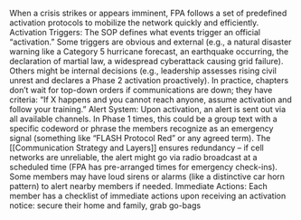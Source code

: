 When a crisis strikes or appears imminent, FPA follows a set of predefined activation protocols to mobilize the network quickly and efficiently. Activation Triggers: The SOP defines what events trigger an official “activation.” Some triggers are obvious and external (e.g., a natural disaster warning like a Category 5 hurricane forecast, an earthquake occurring, the declaration of martial law, a widespread cyberattack causing grid failure). Others might be internal decisions (e.g., leadership assesses rising civil unrest and declares a Phase 2 activation proactively). In practice, chapters don’t wait for top-down orders if communications are down; they have criteria: “If X happens and you cannot reach anyone, assume activation and follow your training.” Alert System: Upon activation, an alert is sent out via all available channels. In Phase 1 times, this could be a group text with a specific codeword or phrase the members recognize as an emergency signal (something like “FLASH Protocol Red” or any agreed term). The [[Communication Strategy and Layers]] ensures redundancy – if cell networks are unreliable, the alert might go via radio broadcast at a scheduled time (FPA has pre-arranged times for emergency check-ins). Some members may have loud sirens or alarms (like a distinctive car horn pattern) to alert nearby members if needed. Immediate Actions: Each member has a checklist of immediate actions upon receiving an activation notice: secure their home and family, grab go-bags